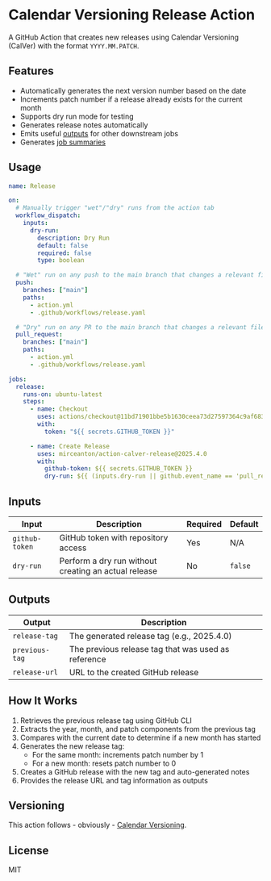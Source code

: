 # Calendar Versioning Release Action

A GitHub Action that creates new releases using Calendar Versioning (CalVer) with the format `YYYY.MM.PATCH`.

## Features

- Automatically generates the next version number based on the date
- Increments patch number if a release already exists for the current month
- Supports dry run mode for testing
- Generates release notes automatically
- Emits useful [outputs](#outputs) for other downstream jobs
- Generates [job summaries](https://github.com/mirceanton/action-calver-release/actions/runs/14502744077)

## Usage

```yaml
name: Release

on:
  # Manually trigger "wet"/"dry" runs from the action tab
  workflow_dispatch:
    inputs:
      dry-run:
        description: Dry Run
        default: false
        required: false
        type: boolean

  # "Wet" run on any push to the main branch that changes a relevant file
  push:
    branches: ["main"]
    paths:
      - action.yml
      - .github/workflows/release.yaml

  # "Dry" run on any PR to the main branch that changes a relevant file
  pull_request:
    branches: ["main"]
    paths:
      - action.yml
      - .github/workflows/release.yaml

jobs:
  release:
    runs-on: ubuntu-latest
    steps:
      - name: Checkout
        uses: actions/checkout@11bd71901bbe5b1630ceea73d27597364c9af683 # v4.2.2
        with:
          token: "${{ secrets.GITHUB_TOKEN }}"

      - name: Create Release
        uses: mirceanton/action-calver-release@2025.4.0
        with:
          github-token: ${{ secrets.GITHUB_TOKEN }}
          dry-run: ${{ (inputs.dry-run || github.event_name == 'pull_request') }}

```

## Inputs

| Input | Description | Required | Default |
|-------|-------------|----------|---------|
| `github-token` | GitHub token with repository access | Yes | N/A |
| `dry-run` | Perform a dry run without creating an actual release | No | `false` |

## Outputs

| Output | Description |
|--------|-------------|
| `release-tag` | The generated release tag (e.g., 2025.4.0) |
| `previous-tag` | The previous release tag that was used as reference |
| `release-url` | URL to the created GitHub release |

## How It Works

1. Retrieves the previous release tag using GitHub CLI
2. Extracts the year, month, and patch components from the previous tag
3. Compares with the current date to determine if a new month has started
4. Generates the new release tag:
   - For the same month: increments patch number by 1
   - For a new month: resets patch number to 0
5. Creates a GitHub release with the new tag and auto-generated notes
6. Provides the release URL and tag information as outputs

## Versioning

This action follows - obviously - [Calendar Versioning](https://calver.org/).

## License

MIT
